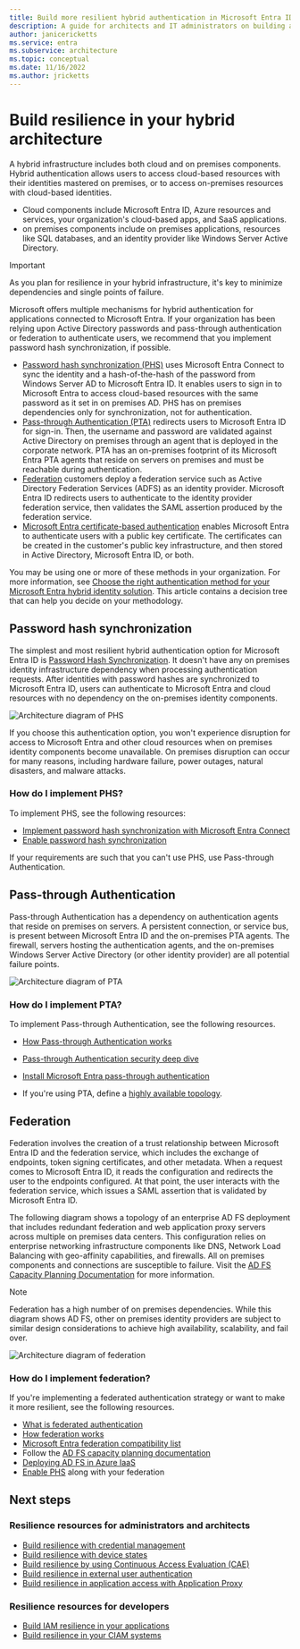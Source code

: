 ```yaml
---
title: Build more resilient hybrid authentication in Microsoft Entra ID
description: A guide for architects and IT administrators on building a resilient hybrid infrastructure.
author: janicericketts
ms.service: entra
ms.subservice: architecture
ms.topic: conceptual
ms.date: 11/16/2022
ms.author: jricketts
---
```

# Build resilience in your hybrid architecture

A hybrid infrastructure includes both cloud and on premises components. Hybrid authentication allows users to access cloud-based resources with their identities mastered on premises, or to access on-premises resources with cloud-based identities.

* Cloud components include Microsoft Entra ID, Azure resources and services, your organization's cloud-based apps, and SaaS applications.
* on premises components include on premises applications, resources like SQL databases, and an identity provider like Windows Server Active Directory. 

> [!IMPORTANT]
> As you plan for resilience in your hybrid infrastructure, it's key to minimize dependencies and single points of failure. 

Microsoft offers multiple mechanisms for hybrid authentication for applications connected to Microsoft Entra. If your organization has been relying upon Active Directory passwords and pass-through authentication or federation to authenticate users, we recommend that you implement password hash synchronization, if possible.

* [Password hash synchronization (PHS)](~/identity/hybrid/connect/whatis-phs.md) uses Microsoft Entra Connect to sync the identity and a hash-of-the-hash of the password from Windows Server AD to Microsoft Entra ID. It enables users to sign in to Microsoft Entra to access cloud-based resources with the same password as it set in on premises AD. PHS has on premises dependencies only for synchronization, not for authentication.
* [Pass-through Authentication (PTA)](~/identity/hybrid/connect/how-to-connect-pta.md) redirects users to Microsoft Entra ID for sign-in. Then, the username and password are validated against Active Directory on premises through an agent that is deployed in the corporate network. PTA has an on-premises footprint of its Microsoft Entra PTA agents that reside on servers on premises and must be reachable during authentication.
* [Federation](~/identity/hybrid/connect/whatis-fed.md) customers deploy a federation service such as Active Directory Federation Services (ADFS) as an identity provider. Microsoft Entra ID redirects users to authenticate to the identity provider federation service, then validates the SAML assertion produced by the federation service.
* [Microsoft Entra certificate-based authentication](~/identity/authentication/concept-certificate-based-authentication.md) enables Microsoft Entra to authenticate users with a public key certificate.  The certificates can be created in the customer's public key infrastructure, and then stored in Active Directory, Microsoft Entra ID, or both.

You may be using one or more of these methods in your organization. For more information, see [Choose the right authentication method for your Microsoft Entra hybrid identity solution](~/identity/hybrid/connect/choose-ad-authn.md). This article contains a decision tree that can help you decide on your methodology.

## Password hash synchronization

The simplest and most resilient hybrid authentication option for Microsoft Entra ID is [Password Hash Synchronization](~/identity/hybrid/connect/whatis-phs.md). It doesn't have any on premises identity infrastructure dependency when processing authentication requests. After identities with password hashes are synchronized to Microsoft Entra ID, users can authenticate to Microsoft Entra and cloud resources with no dependency on the on-premises identity components. 

![Architecture diagram of PHS](./media/resilience-in-hybrid/admin-resilience-password-hash-sync.png)

If you choose this authentication option, you won't experience disruption for access to Microsoft Entra and other cloud resources when on premises identity components become unavailable. On premises disruption can occur for many reasons, including hardware failure, power outages, natural disasters, and malware attacks. 

### How do I implement PHS?

To implement PHS, see the following resources:

* [Implement password hash synchronization with Microsoft Entra Connect](~/identity/hybrid/connect/how-to-connect-password-hash-synchronization.md)
* [Enable password hash synchronization](~/identity/hybrid/connect/how-to-connect-password-hash-synchronization.md)

If your requirements are such that you can't use PHS, use Pass-through Authentication.

## Pass-through Authentication

Pass-through Authentication has a dependency on authentication agents that reside on premises on servers. A persistent connection, or service bus, is present between Microsoft Entra ID and the on-premises PTA agents. The firewall, servers hosting the authentication agents, and the on-premises Windows Server Active Directory (or other identity provider) are all potential failure points. 

![Architecture diagram of PTA](./media/resilience-in-hybrid/admin-resilience-pass-through-authentication.png)

### How do I implement PTA?

To implement Pass-through Authentication, see the following resources.

* [How Pass-through Authentication works](~/identity/hybrid/connect/how-to-connect-pta-how-it-works.md)
* [Pass-through Authentication security deep dive](~/identity/hybrid/connect/how-to-connect-pta-security-deep-dive.md)
* [Install Microsoft Entra pass-through authentication](~/identity/hybrid/connect/how-to-connect-pta-quick-start.md)

* If you're using PTA, define a [highly available topology](~/identity/hybrid/connect/how-to-connect-pta-quick-start.md).

 ## Federation

Federation involves the creation of a trust relationship between Microsoft Entra ID and the federation service, which includes the exchange of endpoints, token signing certificates, and other metadata. When a request comes to Microsoft Entra ID, it reads the configuration and redirects the user to the endpoints configured. At that point, the user interacts with the federation service, which issues a SAML assertion that is validated by Microsoft Entra ID. 

The following diagram shows a topology of an enterprise AD FS deployment that includes redundant federation and web application proxy servers across multiple on premises data centers. This configuration relies on enterprise networking infrastructure components like DNS, Network Load Balancing with geo-affinity capabilities, and firewalls. All on premises components and connections are susceptible to failure. Visit the [AD FS Capacity Planning Documentation](/windows-server/identity/ad-fs/design/planning-for-ad-fs-server-capacity) for more information.

> [!NOTE]
>  Federation has a high number of on premises dependencies. While this diagram shows AD FS, other on premises identity providers are subject to similar design considerations to achieve high availability, scalability, and fail over.

![Architecture diagram of federation](./media/resilience-in-hybrid/admin-resilience-federation.png)

 ### How do I implement federation?

If you're implementing a federated authentication strategy or want to make it more resilient, see the following resources.

* [What is federated authentication](~/identity/hybrid/connect/whatis-fed.md)
* [How federation works](~/identity/hybrid/connect/how-to-connect-fed-whatis.md)
* [Microsoft Entra federation compatibility list](~/identity/hybrid/connect/how-to-connect-fed-compatibility.md)
* Follow the [AD FS capacity planning documentation](/windows-server/identity/ad-fs/design/planning-for-ad-fs-server-capacity)
* [Deploying AD FS in Azure IaaS](/windows-server/identity/ad-fs/deployment/how-to-connect-fed-azure-adfs)
* [Enable PHS](~/identity/hybrid/connect/tutorial-phs-backup.md) along with your federation

## Next steps

### Resilience resources for administrators and architects
 
* [Build resilience with credential management](resilience-in-credentials.md)
* [Build resilience with device states](resilience-with-device-states.md)
* [Build resilience by using Continuous Access Evaluation (CAE)](resilience-with-continuous-access-evaluation.md)
* [Build resilience in external user authentication](resilience-b2b-authentication.md)
* [Build resilience in application access with Application Proxy](./resilience-on-premises-access.md)

### Resilience resources for developers

* [Build IAM resilience in your applications](resilience-app-development-overview.md)
* [Build resilience in your CIAM systems](resilience-b2c.md)
